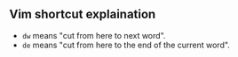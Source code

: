 ## Vim shortcut explaination

- `dw` means "cut from here to next word".
- `de` means "cut from here to the end of the current word".

